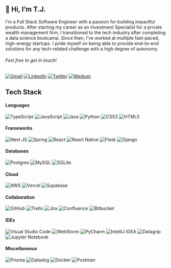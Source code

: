 ## 👋 Hi, I’m T.J.

I'm a Full Stack Software Engineer with a passion for building impactful products. After starting my career as an Investment Specialist for a private wealth management firm, I transitioned to the tech industry after completing a data science bootcamp. Since then, I've worked at multiple fast-paced, high-energy startups. I pride myself on being able to provide end-to-end solutions for any tech-related challenge with a high degree of autonomy.

###### Feel free to get in touch!

[![Gmail](https://img.shields.io/badge/Gmail-D14836?style=for-the-badge&logo=gmail&logoColor=white)](mailto:tjkyner@gmail.com)
[![LinkedIn](https://img.shields.io/badge/linkedin-%230077B5.svg?style=for-the-badge&logo=linkedin&logoColor=white)](https://www.linkedin.com/in/tjkyner/)
[![Twitter](https://img.shields.io/badge/Twitter-%231DA1F2.svg?style=for-the-badge&logo=Twitter&logoColor=white)](https://twitter.com/tjkyner)
[![Medium](https://img.shields.io/badge/Medium-12100E?style=for-the-badge&logo=medium&logoColor=white)](https://medium.com/@tjkyner)


## Tech Stack
#### Languages
![TypeScript](https://img.shields.io/badge/typescript-%23007ACC.svg?style=for-the-badge&logo=typescript&logoColor=white)
![JavaScript](https://img.shields.io/badge/javascript-%23323330.svg?style=for-the-badge&logo=javascript&logoColor=%23F7DF1E)
![Java](https://img.shields.io/badge/java-%23ED8B00.svg?style=for-the-badge&logo=https://cdn-icons-png.flaticon.com/512/226/226777.png&logoColor=white)
![Python](https://img.shields.io/badge/python-3670A0?style=for-the-badge&logo=python&logoColor=ffdd54)
![CSS3](https://img.shields.io/badge/css3-%231572B6.svg?style=for-the-badge&logo=css3&logoColor=white)
![HTML5](https://img.shields.io/badge/html5-%23E34F26.svg?style=for-the-badge&logo=html5&logoColor=white)

#### Frameworks
![Next JS](https://img.shields.io/badge/Next-black?style=for-the-badge&logo=next.js&logoColor=white)
![Spring](https://img.shields.io/badge/spring-%236DB33F.svg?style=for-the-badge&logo=spring&logoColor=white)
![React](https://img.shields.io/badge/react-%2320232a.svg?style=for-the-badge&logo=react&logoColor=%2361DAFB)
![React Native](https://img.shields.io/badge/React_Native-20232A?style=for-the-badge&logo=react&logoColor=61DAFB)
![Flask](https://img.shields.io/badge/flask-%23000.svg?style=for-the-badge&logo=flask&logoColor=white)
![Django](https://img.shields.io/badge/django-%23092E20.svg?style=for-the-badge&logo=django&logoColor=white)

#### Databases
![Postgres](https://img.shields.io/badge/postgres-%23316192.svg?style=for-the-badge&logo=postgresql&logoColor=white)
![MySQL](https://shields.io/badge/MySQL-e48e01?logo=mysql&style=for-the-badge&logoColor=white&labelColor=e48e01)
![SQLite](https://img.shields.io/badge/sqlite-%2307405e.svg?style=for-the-badge&logo=sqlite&logoColor=white)

#### Cloud
![AWS](https://img.shields.io/badge/AWS-%23FF9900.svg?style=for-the-badge&logo=amazon-aws&logoColor=white)
![Vercel](https://img.shields.io/badge/vercel-%23000000.svg?style=for-the-badge&logo=vercel&logoColor=white)
![Supabase](https://shields.io/badge/supabase-black?logo=supabase&style=for-the-badge)

#### Collaboration
![GitHub](https://img.shields.io/badge/GitHub-100000?style=for-the-badge&logo=github&logoColor=white)
![Trello](https://img.shields.io/badge/Trello-%23026AA7.svg?style=for-the-badge&logo=Trello&logoColor=white)
![Jira](https://img.shields.io/badge/jira-%230A0FFF.svg?style=for-the-badge&logo=jira&logoColor=white)
![Confluence](https://img.shields.io/badge/confluence-%23172BF4.svg?style=for-the-badge&logo=confluence&logoColor=white)
![Bitbucket](https://img.shields.io/badge/Bitbucket-0747a6?style=for-the-badge&logo=bitbucket&logoColor=white)

#### IDEs
![Visual Studio Code](https://img.shields.io/badge/Visual%20Studio%20Code-0078d7.svg?style=for-the-badge&logo=visual-studio-code&logoColor=white)
![WebStorm](https://img.shields.io/badge/webstorm-143?style=for-the-badge&logo=webstorm&logoColor=white&color=black&labelColor=4fb7ed)
![PyCharm](https://img.shields.io/badge/pycharm-143?style=for-the-badge&logo=pycharm&logoColor=white&color=black&&labelColor=53cd82)
![IntelliJ IDEA](https://img.shields.io/badge/IntelliJ%20IDEA-000000.svg?style=for-the-badge&logo=intellij-idea&logoColor=white&labelColor=e93d4e)
![Datagrip](https://img.shields.io/badge/datagrip-000000.svg?style=for-the-badge&logo=datagrip&logoColor=white&labelColor=cd4bea)
![Jupyter Notebook](https://img.shields.io/badge/jupyter-%23FA0F00.svg?style=for-the-badge&logo=jupyter&logoColor=white)

#### Miscellaneous
![Prisma](https://img.shields.io/badge/Prisma-3982CE?style=for-the-badge&logo=Prisma&logoColor=white)
![Datadog](https://img.shields.io/badge/datadog-%23632CA6.svg?style=for-the-badge&logo=datadog&logoColor=white)
![Docker](https://img.shields.io/badge/docker-%230db7ed.svg?style=for-the-badge&logo=docker&logoColor=white)
![Postman](https://img.shields.io/badge/Postman-FF6C37?style=for-the-badge&logo=postman&logoColor=white)
